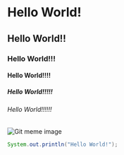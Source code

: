 # Hello World!
## Hello World!!
### Hello World!!!
#### Hello World!!!!
##### Hello World!!!!!
###### Hello World!!!!!!

![Git meme image](https://res.cloudinary.com/practicaldev/image/fetch/s--NUSRQ-3J--/c_limit%2Cf_auto%2Cfl_progressive%2Cq_auto%2Cw_880/https://i.redd.it/5iphhycu0io11.png)

``` java
System.out.println("Hello World!");
```
